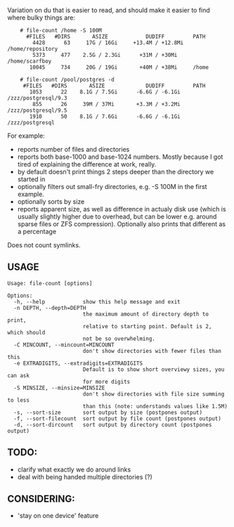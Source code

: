 Variation on du that is easier to read, and should make it easier to find where bulky things are:

```
    # file-count /home -S 100M
      #FILES   #DIRS       ASIZE            DUDIFF         PATH
        4428      63     17G / 16Gi     +13.4M / +12.8Mi   /home/repository
        5373     477    2.5G / 2.3Gi      +31M / +30Mi     /home/scarfboy
       10045     734     20G / 19Gi       +40M / +38Mi     /home
		 
    # file-count /pool/postgres -d
     #FILES   #DIRS       ASIZE             DUDIFF         PATH
       1053      22    8.1G / 7.5Gi      -6.6G / -6.1Gi    /zzz/postgresql/9.3
        855      26     39M / 37Mi       +3.3M / +3.2Mi    /zzz/postgresql/9.5
       1910      50    8.1G / 7.6Gi      -6.6G / -6.1Gi    /zzz/postgresql
```

For example:
* reports number of files and directories
* reports both base-1000 and base-1024 numbers. Mostly because I got tired of explaining the difference at work, really.
* by default doesn't print things 2 steps deeper than the directory we started in
* optionally filters out small-fry directories, e.g. -S 100M in the first example.
* optionally sorts by size
* reports apparent size, as well as difference in actualy disk use (which is usually slightly higher due to overhead, but can be lower e.g. around sparse files or ZFS compression). Optionally also prints that different as a percentage


Does not count symlinks.

## USAGE
```
Usage: file-count [options]

Options:
  -h, --help            show this help message and exit
  -n DEPTH, --depth=DEPTH
                        the maximum amount of directory depth to print,
                        relative to starting point. Default is 2, which should
                        not be so overwhelming.
  -C MINCOUNT, --mincount=MINCOUNT
                        don't show directories with fewer files than this
  -e EXTRADIGITS, --extradigits=EXTRADIGITS
                        Default is to show short overviewy sizes, you can ask
                        for more digits
  -S MINSIZE, --minsize=MINSIZE
                        don't show directories with file size summing to less
                        than this (note: understands values like 1.5M)
  -s, --sort-size       sort output by size (postpones output)
  -f, --sort-filecount  sort output by file count (postpones output)
  -d, --sort-dircount   sort output by directory count (postpones output)
```


## TODO:
 - clarify what exactly we do around links
 - deal with being handed multiple directories (?) 

## CONSIDERING:
 - 'stay on one device' feature

